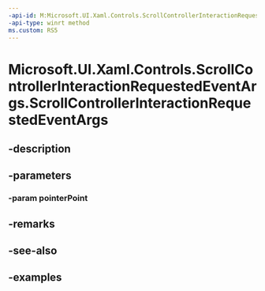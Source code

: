 ```yaml
---
-api-id: M:Microsoft.UI.Xaml.Controls.ScrollControllerInteractionRequestedEventArgs.#ctor(Windows.UI.Input.PointerPoint)
-api-type: winrt method
ms.custom: RS5
---
```


<!-- Method syntax.
public ScrollControllerInteractionRequestedEventArgs.ScrollControllerInteractionRequestedEventArgs(PointerPoint pointerPoint)
-->

# Microsoft.UI.Xaml.Controls.ScrollControllerInteractionRequestedEventArgs.ScrollControllerInteractionRequestedEventArgs

## -description

## -parameters
### -param pointerPoint

## -remarks

## -see-also

## -examples


